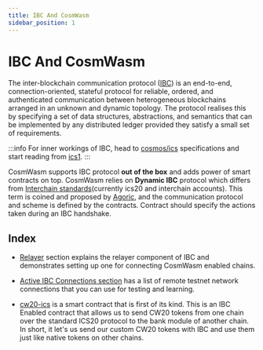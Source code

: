 ```yaml
---
title: IBC And CosmWasm
sidebar_position: 1
---
```


# IBC And CosmWasm

The inter-blockchain communication protocol ([IBC](https://ibcprotocol.org/)) is an end-to-end, connection-oriented,
stateful protocol for reliable, ordered, and authenticated communication between heterogeneous blockchains arranged in
an unknown and dynamic topology. The protocol realises this by specifying a set of data structures, abstractions, and
semantics that can be implemented by any distributed ledger provided they satisfy a small set of requirements.

:::info For inner workings of IBC, head to [cosmos/ics](https://github.com/cosmos/ics) specifications and start reading
from [ics1](https://github.com/cosmos/ics/tree/master/spec/ics-001-ics-standard).
:::

CosmWasm supports IBC protocol **out of the box** and adds power of smart contracts on top. CosmWasm relies on **Dynamic
IBC** protocol which differs from
[Interchain standards](https://github.com/cosmos/ics#ibcapp)(currently ics20 and interchain accounts). This term is
coined and proposed by [Agoric](https://medium.com/agoric/the-road-to-dynamic-ibc-4a43bc964bca), and the communication
protocol and scheme is defined by the contracts. Contract should specify the actions taken during an IBC handshake.

## Index

* [Relayer](relayer.md) section explains the relayer component of IBC and demonstrates setting up one for connecting
  CosmWasm enabled chains.

* [Active IBC Connections section](active-connections.md) has a list of remote testnet network connections that you can
  use for testing and learning.

* [cw20-ics](cw20-ics20.md) is a smart contract that is first of its kind. This is an IBC Enabled contract that allows
  us to send CW20 tokens from one chain over the standard ICS20 protocol to the bank module of another chain. In short,
  it let's us send our custom CW20 tokens with IBC and use them just like native tokens on other chains.
